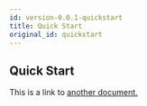 ```yaml
---
id: version-0.0.1-quickstart
title: Quick Start
original_id: quickstart
---
```


## Quick Start
This is a link to [another document.](intro/mission.md)  
